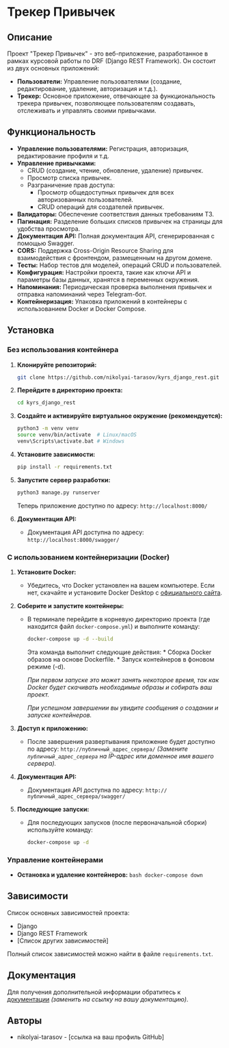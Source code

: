 # Трекер Привычек

## Описание

Проект "Трекер Привычек" - это веб-приложение, разработанное в рамках курсовой работы по DRF (Django REST Framework). Он состоит из двух основных приложений:

*   **Пользователи:** Управление пользователями (создание, редактирование, удаление, авторизация и т.д.).
*   **Трекер:** Основное приложение, отвечающее за функциональность трекера привычек, позволяющее пользователям создавать, отслеживать и управлять своими привычками.

## Функциональность

*   **Управление пользователями:** Регистрация, авторизация, редактирование профиля и т.д.
*   **Управление привычками:**
    *   CRUD (создание, чтение, обновление, удаление) привычек.
    *   Просмотр списка привычек.
    *   Разграничение прав доступа:
        *   Просмотр общедоступных привычек для всех авторизованных пользователей.
        *   CRUD операций для создателей привычек.
*   **Валидаторы:** Обеспечение соответствия данных требованиям ТЗ.
*   **Пагинация:** Разделение больших списков привычек на страницы для удобства просмотра.
*   **Документация API:**  Полная документация API, сгенерированная с помощью Swagger.
*   **CORS:** Поддержка Cross-Origin Resource Sharing для взаимодействия с фронтендом, размещенным на другом домене.
*   **Тесты:** Набор тестов для моделей, операций CRUD и пользователей.
*   **Конфигурация:**  Настройки проекта, такие как ключи API и параметры базы данных, хранятся в переменных окружения.
*   **Напоминания:** Периодическая проверка выполнения привычек и отправка напоминаний через Telegram-бот.
*   **Контейнеризация:** Упаковка приложений в контейнеры с использованием Docker и Docker Compose.

## Установка

### Без использования контейнера

1.  **Клонируйте репозиторий:**

    ```bash
    git clone https://github.com/nikolyai-tarasov/kyrs_django_rest.git
    ```

2.  **Перейдите в директорию проекта:**

    ```bash
    cd kyrs_django_rest
    ```

3.  **Создайте и активируйте виртуальное окружение (рекомендуется):**

    ```bash
    python3 -m venv venv
    source venv/bin/activate  # Linux/macOS
    venv\Scripts\activate.bat # Windows
    ```

4.  **Установите зависимости:**

    ```bash
    pip install -r requirements.txt
    ```

5.  **Запустите сервер разработки:**

    ```bash
    python3 manage.py runserver
    ```

    Теперь приложение доступно по адресу: `http://localhost:8000/`

6.  **Документация API:**

    *   Документация API доступна по адресу: `http://localhost:8000/swagger/`

### С использованием контейнеризации (Docker)

1.  **Установите Docker:**

    *   Убедитесь, что Docker установлен на вашем компьютере. Если нет, скачайте и установите Docker Desktop с [официального сайта](https://www.docker.com/).

2.  **Соберите и запустите контейнеры:**

    *   В терминале перейдите в корневую директорию проекта (где находится файл `docker-compose.yml`) и выполните команду:

        ```bash
        docker-compose up -d --build
        ```

        Эта команда выполнит следующие действия:
            * Сборка Docker образов на основе Dockerfile.
            * Запуск контейнеров в фоновом режиме (-d).

        *При первом запуске это может занять некоторое время, так как Docker будет скачивать необходимые образы и собирать ваш проект.*

        *При успешном завершении вы увидите сообщения о создании и запуске контейнеров.*

3.  **Доступ к приложению:**

    *   После завершения развертывания приложение будет доступно по адресу: `http://публичный_адрес_сервера/`
        *(Замените `публичный_адрес_сервера` на IP-адрес или доменное имя вашего сервера).*

4.  **Документация API:**

    *   Документация API доступна по адресу: `http://публичный_адрес_сервера/swagger/`

5.  **Последующие запуски:**

    *   Для последующих запусков (после первоначальной сборки) используйте команду:

        ```bash
        docker-compose up -d
        ```

### Управление контейнерами

*   **Остановка и удаление контейнеров:**
        ```bash
        docker-compose down
        ```

## Зависимости

Список основных зависимостей проекта:

*   Django
*   Django REST Framework
*   [Список других зависимостей]

Полный список зависимостей можно найти в файле `requirements.txt`.

## Документация

Для получения дополнительной информации обратитесь к [документации](https://example.com/documentation) *(заменить на ссылку на вашу документацию)*.


## Авторы

*   nikolyai-tarasov - [ссылка на ваш профиль GitHub]